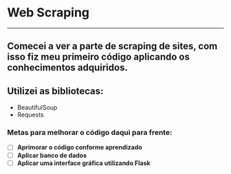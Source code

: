 # **Web Scraping**
***
 ## Comecei a ver a parte de scraping de sites, com isso fiz meu primeiro código aplicando os conhecimentos adquiridos.
 ## Utilizei as bibliotecas:
  + BeautifulSoup
  + Requests
 ### Metas para melhorar o código daqui para frente:
  - [ ] **Aprimorar o código conforme aprendizado**
  - [ ] **Aplicar banco de dados**
  - [ ] **Aplicar uma interface gráfica utilizando Flask**
